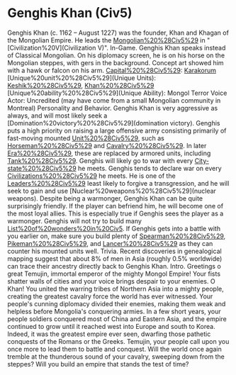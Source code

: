 # Genghis Khan (Civ5)

Genghis Khan (c. 1162 – August 1227) was the founder, Khan and Khagan of the Mongolian Empire. He leads the [Mongolian%20%28Civ5%29](Mongolians) in "[Civilization%20V](Civilization V)".
In-Game.
Genghis Khan speaks instead of Classical Mongolian. On his diplomacy screen, he is on his horse on the Mongolian steppes, with gers in the background. Concept art showed him with a hawk or falcon on his arm.
[Capital%20%28Civ5%29](Capital): [Karakorum](Karakorum)
[Unique%20unit%20%28Civ5%29](Unique Units): [Keshik%20%28Civ5%29](Keshik), [Khan%20%28Civ5%29](Khan)
[Unique%20ability%20%28Civ5%29](Unique Ability): Mongol Terror
Voice Actor: Uncredited (may have come from a small Mongolian community in Montreal)
Personality and Behavior.
Genghis Khan is very aggressive as always, and will most likely seek a [Domination%20victory%20%28Civ5%29](domination victory).
Genghis puts a high priority on raising a large offensive army consisting primarily of fast-moving mounted [Unit%20%28Civ5%29](units), such as [Horseman%20%28Civ5%29](Horsemen) and [Cavalry%20%28Civ5%29](Cavalry). In later [Era%20%28Civ5%29](eras), these are replaced by armored units, including [Tank%20%28Civ5%29](Tanks).
Genghis will likely go to war with every [City-state%20%28Civ5%29](city-state) he meets.
Genghis tends to declare war on every [Civilizations%20%28Civ5%29](civilization) he meets. He is one of the [Leaders%20%28Civ5%29](leaders) least likely to forgive a transgression, and he will seek to gain and use [Nuclear%20weapons%20%28Civ5%29](nuclear weapons).
Despite being a warmonger, Genghis Khan can be quite surprisingly friendly. If the player can befriend him, he will become one of the most loyal allies. This is especially true if Genghis sees the player as a warmonger.
Genghis will not try to build many [List%20of%20wonders%20in%20Civ5](wonders).
If Genghis gets into a battle with you earlier on, make sure you build plenty of [Spearman%20%28Civ5%29](Spearmen), [Pikeman%20%28Civ5%29](Pikemen), and [Lancer%20%28Civ5%29](Lancers) as they can counter his mounted units well.
Trivia.
Recent discoveries in genealogical mapping suggest that about 8% of men in Asia (roughly 0.5% worldwide) can trace their ancestry directly back to Genghis Khan.
Intro.
Greetings o great Temujin, immortal emperor of the mighty Mongol Empire! Your fists shatter walls of cities and your voice brings despair to your enemies. O Khan! You united the warring tribes of Northern Asia into a mighty people, creating the greatest cavalry force the world has ever witnessed. Your people's cunning diplomacy divided their enemies, making them weak and helpless before Mongolia's conquering armies. In a few short years, your people soldiers conquered most of China and Eastern Asia, and the empire continued to grow until it reached west into Europe and south to Korea. Indeed, it was the greatest empire ever seen, dwarfing those pathetic conquests of the Romans or the Greeks.
Temujin, your people call upon you once more to lead them to battle and conquest. Will the world once again tremble at the thunderous sound of your cavalry, sweeping down from the steppes? Will you build an empire that stands the test of time?